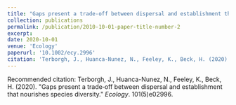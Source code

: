 ```yaml
---
title: "Gaps present a trade‐off between dispersal and establishment that nourishes species diversity"
collection: publications
permalink: /publication/2010-10-01-paper-title-number-2
excerpt: 
date: 2020-10-01
venue: 'Ecology'
paperurl: '10.1002/ecy.2996'
citation: 'Terborgh, J., Huanca-Nunez, N., Feeley, K., Beck, H. (2020). &quot;Gaps present a trade‐off between dispersal and establishment that nourishes species diversity:.&quot; <i>Ecology</i>. 101(5)e02996.'
---
```


Recommended citation: Terborgh, J., Huanca-Nunez, N., Feeley, K., Beck, H. (2020). "Gaps present a trade‐off between dispersal and establishment that nourishes species diversity." <i>Ecology</i>. 101(5)e02996.
